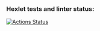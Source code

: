 ### Hexlet tests and linter status:
[![Actions Status](https://github.com/ishell90/php-project-45/workflows/hexlet-check/badge.svg)](https://github.com/ishell90/php-project-45/actions)